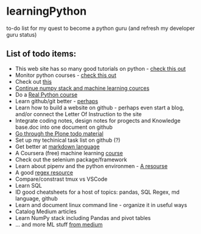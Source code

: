 # learningPython
to-do list for my quest to become a python guru (and refresh my developer guru status)
## List of todo items:
* This web site has so many good tutorials on python - [check this out](https://www.coriers.com/25-of-the-best-data-science-courses-online/)
* Monitor python courses - [check this out](https://medium.com/better-programming/my-favorite-free-courses-to-learn-python-in-depth-95eb9508d042)
* Check out [this](https://towardsdatascience.com/two-pandas-functions-you-must-know-for-easy-data-manipulation-in-python-2f6d0a2ef3e5)
* [Continue numpy stack and machine learning cources](http://www.udemy.com/course/deep-learning-prerequisites-the-numpy-stack-in-python/learn/lecture/5857390#overview)
* Do a [Real Python course](https://realpython.com/start-here/)
* Learn github/git better  - [perhaps](http://git-scm.com/book/en/v2/Git-Branching-Basic-Branching-and-Merging)
* Learn how to build a website on github - perhaps even start a blog, and/or connect the Letter Of Instruction to the site
* Integrate coding notes, design notes for progects and Knowledge base.doc into one document on github
* [Go through the Plone todo material](http://tutorialtodoapp.readthedocs.org/en/latest/index.html)
* Set up my techinical task list on github (?)
* Get better at [markdown language](https://guides.github.com/features/mastering-markdown/)
* A Coursera (free) machine learning [course](https://www.coursera.org/learn/machine-learning)
* Check out the selenium package/framework
* Learn about pipenv and the python environmen - [A resourse](https://medium.com/better-programming/improve-your-python-package-management-with-pipenv-28093c007955)
* A good [regex resource](https://regex101.com/) 
* Compare/constrast tmux vs VSCode
* Learn SQL
* ID good cheatsheets for a host of topics: pandas, SQL Regex, md language, github
* Learn and document linux command line - organize it in useful ways
* Catalog Medium articles
* Learn NumPy stack including Pandas and pivot tables
* ... and more ML stuff [from medium](https://towardsdatascience.com/how-to-build-an-integration-between-automl-and-mlflow-6d66d4bdc4d1) 
